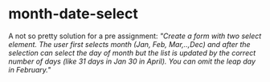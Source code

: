 # month-date-select
A not so pretty solution for a pre assignment:
<cite>"Create a form with two select  element. The user first selects month (Jan, Feb, Mar,..,Dec) and after the selection can select the day of month but the list is updated by the correct number of days (like 31 days in Jan 30 in April). You can omit the leap day in February."</cite>
